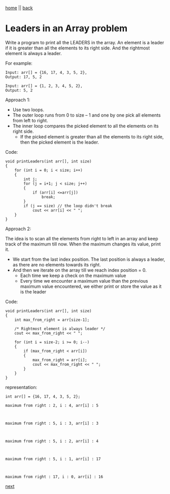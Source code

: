 [home](./../readme.md) || [back](./rotateArrByD.md)

# Leaders in an Array problem

Write a program to print all the LEADERS in the array. An element is a leader if it is greater than all the elements to its right side. And the rightmost element is always a leader.

For example:

    Input: arr[] = {16, 17, 4, 3, 5, 2},
    Output: 17, 5, 2

    Input: arr[] = {1, 2, 3, 4, 5, 2},
    Output: 5, 2

Approach 1:

- Use two loops.
- The outer loop runs from 0 to size – 1 and one by one pick all elements from left to right.
- The inner loop compares the picked element to all the elements on its right side.
  - If the picked element is greater than all the elements to its right side, then the picked element is the leader.

Code:

    void printLeaders(int arr[], int size)
    {
        for (int i = 0; i < size; i++)
        {
            int j;
            for (j = i+1; j < size; j++)
            {
                if (arr[i] <=arr[j])
                    break;
            }
            if (j == size) // the loop didn't break
                cout << arr[i] << " ";
        }
    }

Approach 2:

The idea is to scan all the elements from right to left in an array and keep track of the maximum till now. When the maximum changes its value, print it.

- We start from the last index position. The last position is always a leader, as there are no elements towards its right.
- And then we iterate on the array till we reach index position = 0.
  - Each time we keep a check on the maximum value
  - Every time we encounter a maximum value than the previous maximum value encountered, we either print or store the value as it is the leader

Code:

    void printLeaders(int arr[], int size)
    {
        int max_from_right = arr[size-1];

        /* Rightmost element is always leader */
        cout << max_from_right << " ";

        for (int i = size-2; i >= 0; i--)
        {
            if (max_from_right < arr[i])
            {
                max_from_right = arr[i];
                cout << max_from_right << " ";
            }
        }
    }

representation:

    int arr[] = {16, 17, 4, 3, 5, 2};

    maximum from right : 2, i : 4, arr[i] : 5



    maximum from right : 5, i : 3, arr[i] : 3



    maximum from right : 5, i : 2, arr[i] : 4



    maximum from right : 5, i : 1, arr[i] : 17



    maximum from right : 17, i : 0, arr[i] : 16

[next](./maxDiffWithOrderArray.md)
